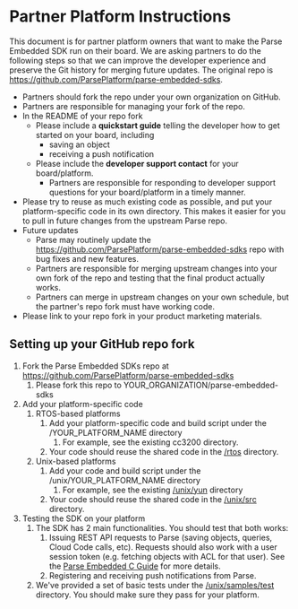 # Partner Platform Instructions

This document is for partner platform owners that want to make the Parse Embedded SDK run on their board.  We are asking partners to do the following steps so that we can improve the developer experience and preserve the Git history for merging future updates.  The original repo is https://github.com/ParsePlatform/parse-embedded-sdks.

* Partners should fork the repo under your own organization on GitHub.
* Partners are responsible for managing your fork of the repo.
* In the README of your repo fork
    * Please include a **quickstart guide** telling the developer how to get started on your board, including
        * saving an object
        * receiving a push notification
    * Please include the **developer support contact** for your board/platform.
        * Partners are responsible for responding to developer support questions for your board/platform in a timely manner.
* Please try to reuse as much existing code as possible, and put your platform-specific code in its own directory.  This makes it easier for you to pull in future changes from the upstream Parse repo.
* Future updates
    * Parse may routinely update the https://github.com/ParsePlatform/parse-embedded-sdks repo with bug fixes and new features.
    * Partners are responsible for merging upstream changes into your own fork of the repo and testing that the final product actually works.
    * Partners can merge in upstream changes on your own schedule, but the partner's repo fork must have working code.
* Please link to your repo fork in your product marketing materials.

## Setting up your GitHub repo fork

1. Fork the Parse Embedded SDKs repo at https://github.com/ParsePlatform/parse-embedded-sdks
    1. Please fork this repo to YOUR_ORGANIZATION/parse-embedded-sdks
2. Add your platform-specific code
    1. RTOS-based platforms
        1. Add your platform-specific code and build script under the /YOUR_PLATFORM_NAME directory
            1. For example, see the existing cc3200 directory.
        2. Your code should reuse the shared code in the [/rtos](/rtos) directory.
    2. Unix-based platforms
        1. Add your code and build script under the /unix/YOUR_PLATFORM_NAME directory
            1. For example, see the existing [/unix/yun](/unix/yun) directory
        2. Your code should reuse the shared code in the [/unix/src](/unix/src) directory.
3. Testing the SDK on your platform
    1. The SDK has 2 main functionalities.  You should test that both works:
        1. Issuing REST API requests to Parse (saving objects, queries, Cloud Code calls, etc).  Requests should also work with a user session token (e.g. fetching objects with ACL for that user).  See the [Parse Embedded C Guide](https://www.parse.com/docs/embedded_c/guide) for more details.
        2. Registering and receiving push notifications from Parse.
    2. We've provided a set of basic tests under the [/unix/samples/test](/unix/samples/test) directory.  You should make sure they pass for your platform.

